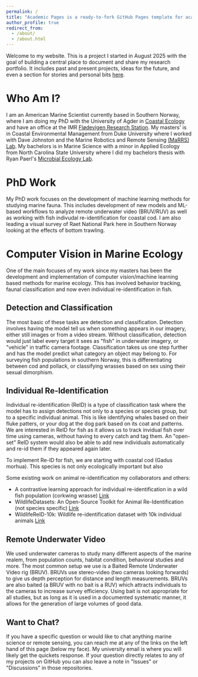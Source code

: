 ```yaml
---
permalink: /
title: "Academic Pages is a ready-to-fork GitHub Pages template for academic personal websites"
author_profile: true
redirect_from: 
  - /about/
  - /about.html
---
```


Welcome to my website. This is a project I started in August 2025 with the goal of building a central place to document and share my research portfolio. It includes past and present projects, ideas for the future, and even a section for stories and personal bits [here](https://jdavidpoling.github.io//year-archive/).

Who Am I?
======
I am an American Marine Scientist currently based in Southern Norway, where I am doing my PhD with the University of Agder in [Coastal Ecology](https://www.uia.no/english/research/phd-programmes/index.html) and have an office at the IMR [Flødevigen Research Station](https://www.hi.no/en/hi/laboratories/flodevigen-research-station). My masters' is in Coastal Environmental Management from Duke University where I worked with Dave Johnston and the Marine Robotics and Remote Sensing [(MaRRS) Lab](https://marineuas.net/new/). My bachelors is in Marine Science with a minor in Applied Ecology from North Carolina State University where I did my bachelors thesis with Ryan Paerl's [Microbial Ecology Lab](https://paerllab.wordpress.ncsu.edu/). 

PhD Work
======
My PhD work focuses on the development of machine learning methods for studying marine fauna. This includes development of new models and ML-based workflows to analyze remote underwater video (BRUV/RUV) as well as working with fish indivudal re-identification for coastal cod. I am also leading a visual survey of Raet National Park here in Southern Norway looking at the effects of bottom trawling. 

Computer Vision in Marine Ecology
======
One of the main focuses of my work since my masters has been the development and implementation of computer vision/machine learning based methods for marine ecology. This has involved behavior tracking, faunal classification and now even individual re-identification in fish.

**Detection and Classification**
---
The most basic of these tasks are detection and classification. Detection involves having the model tell us when something appears in our imagery, either still images or from a video stream. Without classification, detection would just label every target it sees as "fish" in underwater imagery, or "vehicle" in traffic camera footage. Classification takes us one step further and has the model predict what category an object may belong to. For surveying fish populations in southern Norway, this is differentiating between cod and pollack, or classifying wrasses based on sex using their sexual dimorphism.

**Individual Re-Identification**
---
Individual re-identification (ReID) is a type of classification task where the model has to assign detections not only to a species or species group, but to a specific individual animal. This is like identifying whales based on their fluke patters, or your dog at the dog park based on its coat and patterns. We are interested in ReID for fish as it allows us to track invidual fish over time using cameras, without having to every catch and tag them. An "open-set" ReID system would also be able to add new individuals automatically and re-id them if they appeared again later.

To implement Re-ID for fish, we are starting with coastal cod (Gadus morhua). This species is not only ecologically important but also 

Some existing work on animal re-identification my collaborators and others:
- A contrastive learning approach for individual re-identification in a wild fish population (corkwing wrasse) [Link](https://arxiv.org/abs/2301.00596)
- WildlifeDatasets: An Open-Source Toolkit for Animal Re-Identification (not species specific) [Link](https://openaccess.thecvf.com/content/WACV2024/html/Cermak_WildlifeDatasets_An_Open-Source_Toolkit_for_Animal_Re-Identification_WACV_2024_paper.html)
- WildlifeReID-10k: Wildlife re-identification dataset with 10k individual animals [Link](https://arxiv.org/abs/2406.09211)

**Remote Underwater Video**
---
We used underwater cameras to study many different aspects of the marine realem, from population counts, habitat condition, behavioral studies and more. The most common setup we use is a Baited Remote Underwater Video rig (BRUV). BRUVs use stereo-video (two cameras looking forwards) to give us depth perception for distance and length measurements. BRUVs are also baited (a BRUV with no bait is a RUV) which attracts individuals to the cameras to increase survey efficiency. Using bait is not appropriate for all studies, but as long as it is used in a documented systematic manner, it allows for the generation of large volumes of good data.

Want to Chat?
------
If you have a specific question or would like to chat anything marine science or remote sensing, you can reach me at any of the links on the left hand of this page (below my face). My university email is where you will likely get the quickets response. If your question directly relates to any of my projects on GitHub you can also leave a note in "Issues" or "Discussions" in those repositories.
